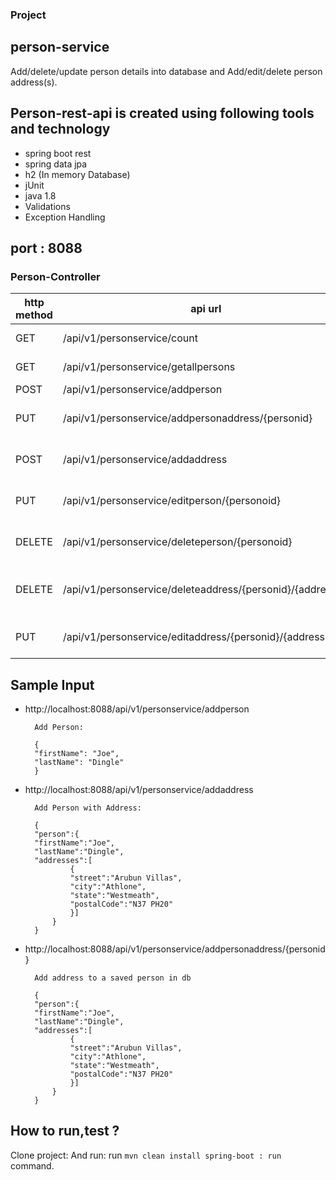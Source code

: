 ### Project

## person-service

 Add/delete/update person details into database and Add/edit/delete person address(s).

## Person-rest-api is created using following tools and technology

- spring boot rest
- spring data jpa
- h2 (In memory Database)
- jUnit
- java 1.8
- Validations
- Exception Handling

## port : 8088

### Person-Controller

| http method | api url | description|
|-------------|----------|-----------| 
| GET         | /api/v1/personservice/count | Count of Persons |
| GET | /api/v1/personservice/getallpersons | Get all Persons |
| POST | /api/v1/personservice/addperson | Add person  |
| PUT | /api/v1/personservice/addpersonaddress/{personid}| Add address to person| 
| POST| /api/v1/personservice/addaddress | Add a person with address |
|PUT| /api/v1/personservice/editperson/{personoid}| Edit person details by person id |
|DELETE| /api/v1/personservice/deleteperson/{personoid}| Delete person by person id|
|DELETE |/api/v1/personservice/deleteaddress/{personid}/{addressid} |Delete address from person |
|PUT| /api/v1/personservice/editaddress/{personid}/{addressid} | Edit address of person| 

## Sample Input

- http://localhost:8088/api/v1/personservice/addperson

        Add Person:

        {
        "firstName": "Joe",
        "lastName": "Dingle"
        }

- http://localhost:8088/api/v1/personservice/addaddress

        Add Person with Address:

        {
        "person":{
        "firstName":"Joe",
        "lastName":"Dingle",
        "addresses":[
                {
                "street":"Arubun Villas",
                "city":"Athlone",
                "state":"Westmeath",
                "postalCode":"N37 PH20"
                }]
            }
        }

- http://localhost:8088/api/v1/personservice/addpersonaddress/{personid}

        Add address to a saved person in db

        {
        "person":{
        "firstName":"Joe",
        "lastName":"Dingle",
        "addresses":[
                {
                "street":"Arubun Villas",
                "city":"Athlone",
                "state":"Westmeath",
                "postalCode":"N37 PH20"
                }]
            }
        }


## How to run,test ?
Clone project: 
And run: run ` mvn clean install spring-boot : run ` command.
